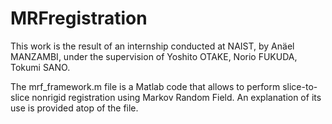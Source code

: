 # MRFregistration

This work is the result of an internship conducted at NAIST, by Anäel MANZAMBI, under the supervision of Yoshito OTAKE, Norio FUKUDA, Tokumi SANO.

The mrf_framework.m file is a Matlab code that allows to perform slice-to-slice nonrigid registration using Markov Random Field.
An explanation of its use is provided atop of the file. 
